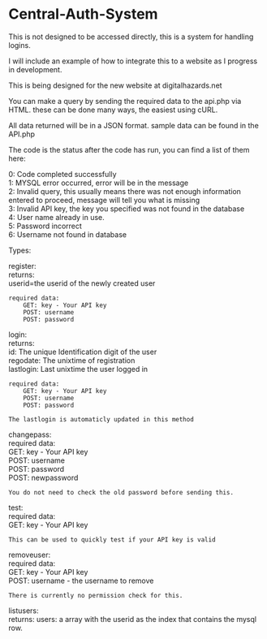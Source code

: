 # Central-Auth-System

This is not designed to be accessed directly, this is a system for handling logins.

I will include an example of how to integrate this to a website as I progress in development.

This is being designed for the new website at digitalhazards.net

You can make a query by sending the required data to the api.php via HTML. these can be done many ways, the easiest using cURL.

All data returned will be in a JSON format. sample data can be found in the API.php

The code is the status after the code has run, you can find a list of them here:

0: Code completed successfully<br>
1: MYSQL error occurred, error will be in the message<br>
2: Invalid query, this usually means there was not enough information entered to proceed, message will tell you what is missing<br>
3: Invalid API key, the key you specified was not found in the database<br>
4: <Registration> User name already in use.<br>
5: <Login> Password incorrect<br>
6: <Login> Username not found in database<br>

Types:<br>

register:<br>
	returns:<br>
		userid=the userid of the newly created user<br>

	required data:
		GET: key - Your API key
		POST: username
		POST: password

login:<br>
	returns:<br>
		id: The unique Identification digit of the user<br>
		regodate: The unixtime of registration<br>
		lastlogin: Last unixtime the user logged in<br>
	
	required data:
		GET: key - Your API key
		POST: username
		POST: password
		
	The lastlogin is automaticly updated in this method
		
		
changepass:<br>
	required data:<br>
		GET: key - Your API key<br>
		POST: username<br>
		POST: password<br>
		POST: newpassword<br>
		
	You do not need to check the old password before sending this.
		
		
test:<br>
	required data:<br>
		GET: key - Your API key<br>
		
	This can be used to quickly test if your API key is valid
	
removeuser:<br>
	required data:<br>
		GET: key - Your API key<br>
		POST: username - the username to remove<br>
		
	There is currently no permission check for this.
	
listusers:<br>
	returns:
		users: a array with the userid as the index that contains the mysql row.